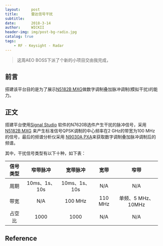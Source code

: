 ```yaml
---
layout:     post
title:      雷达信号干扰
subtitle:   
date:       2018-3-14
author:     WICKII
header-img: img/post-bg-radio.jpg
catalog: true
tags:
    - RF - Keysight - Radar 
---
```

> 这周AEO BOSS下派了个新的小项目交由我完成，


## 前言
搭建该平台目的是为了展示[N5182B MXG](https://www.keysight.com/zh-CN/pdx-x201912-pn-N5182B?cc=CN&lc=chi&lsrch=true&searchT=n5182B)做数字调制叠加脉冲调制(模拟干扰)的能力。  

  


  

 




## 正文
搭建平台使用[Signal Studio](https://www.keysight.com/cn/zh/software/application-sw/signal-studio-software.html) 软件的N7620B选件产生干扰的脉冲信号，采用[N5182B MXG](https://www.keysight.com/zh-CN/pdx-x201912-pn-N5182B?cc=CN&lc=chi&lsrch=true&searchT=n5182B) 来产生标准信号QPSK调制的中心频率在2 GHz的带宽为100 MHz的信号，最后的频谱分析仪采用 [N9030A PXA](https://www.keysight.com/zh-CN/pdx-x201775-pn-N9030A/pxa-signal-analyzer-3-hz-to-50-ghz?nid=-32508.1150151.00&cc=CN&lc=chi)来获取数字调制叠加脉冲调制后的频谱。  

其中，干扰信号类型有以下十种，如下表：  



|信号类型| 窄带脉冲 | 宽带脉冲 | 宽带 | 窄带 |
| :----:  | :----:  | :----: | :----: |:----:|
| 周期| 10ms、1s、10s | 10ms、1s、10s |  N/A|N/A|
| 带宽 | N/A    | 100 MHz      | 110 MHz     |单频、5 MHz、10MHz|
| 占空比 | 1000    | 1000     | N/A     |N/A|





## Reference













